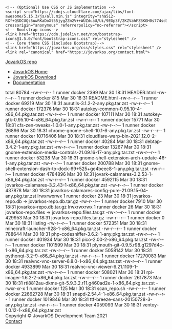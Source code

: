 <!DOCTYPE html>
<html lang="en">

<head>
    <meta charset="utf-8" />
    <meta name="viewport" content="width=device-width, initial-scale=1, shrink-to-fit=no" />
    <meta name="description" content="Repository holding packages for the JovarkOS Distribution based on Arch Linux." />
    </meta>
	<meta name="author" content="JovarkOS Development Team, Lucas Burlingham" />
    <title>JovarkOS - Packages</title>
    <!-- Favicon-->
    <link rel="icon" type="image/x-icon" href="\\jovarkos.org/assets/favicon.ico" />
    <!-- FontAwesome 5.15.3 CSS -->
    <link rel="stylesheet" href="https://cdnjs.cloudflare.com/ajax/libs/font-awesome/5.15.3/css/all.min.css"  integrity="sha512-iBBXm8fW90+nuLcSKlbmrPcLa0OT92xO1BIsZ+ywDWZCvqsWgccV3gFoRBv0z+8dLJgyAHIhR35VZc2oM/gI1w==" crossorigin="anonymous" referrerpolicy="no-referrer" />

    <!-- (Optional) Use CSS or JS implementation -->
    <script src="https://cdnjs.cloudflare.com/ajax/libs/font-awesome/5.15.3/js/all.min.js" integrity="sha512-RXf+QSDCUQs5uwRKaDoXt55jygZZm2V++WUZduaU/Ui/9EGp3f/2KZVahFZBKGH0s774sd3HmrhUy+SgOFQLVQ==" crossorigin="anonymous" referrerpolicy="no-referrer"></script>
    <!-- Bootstrap icons-->
    <link href="https://cdn.jsdelivr.net/npm/bootstrap-icons@1.5.0/font/bootstrap-icons.css" rel="stylesheet" />
    <!-- Core theme CSS (includes Bootstrap)-->
    <link href="https://jovarkos.org/css/styles.css" rel="stylesheet" />
    <link rel="canonical" href="https://jovarkos.org/contact.html">

</head>

<body class="d-flex flex-column">
    <main class="flex-shrink-0">
        <!-- Navigation-->
        <nav class="navbar navbar-expand-lg navbar-dark bg-dark">
            <div class="container px-5">
                <a class="navbar-brand" href="!#">JovarkOS  <span class="text-muted">repo</span></a>
                <div class="collapse navbar-collapse" id="navbarSupportedContent">
                    <ul class="navbar-nav ms-auto mb-2 mb-lg-0">
                        <li class="nav-item"><a class="nav-link" href="https://jovarkos.org/">JovarkOS Home</a></li>
                        <li class="nav-item"><a class="nav-link" href="https://jovarkos.org/download">JovarkOS Download</a></li>
                        <li class="nav-item"><a class="nav-link" href="https://docs.jovarkos.org/">Documentation</a></li>
		    <ul>
                </div>
            </div>
        </nav>
   </main>
  </body>
</html>
total 80784
-rw-r--r-- 1 runner docker     2399 Mar 30 18:31 HEADER.html
-rw-r--r-- 1 runner docker      815 Mar 30 18:31 README.html
-rw-r--r-- 1 runner docker    69219 Mar 30 18:31 aurutils-3.1.2-2-any.pkg.tar.zst
-rw-r--r-- 1 runner docker   172376 Mar 30 18:31 autokey-common-0.95.10-4-x86_64.pkg.tar.zst
-rw-r--r-- 1 runner docker   107111 Mar 30 18:31 autokey-gtk-0.95.10-4-x86_64.pkg.tar.zst
-rw-r--r-- 1 runner docker    15771 Mar 30 18:31 cfs-zen-tweaks-1.0.0-1-any.pkg.tar.zst
-rw-r--r-- 1 runner docker    26896 Mar 30 18:31 chrome-gnome-shell-10.1-6-any.pkg.tar.zst
-rw-r--r-- 1 runner docker 10716406 Mar 30 18:31 cloudflare-warp-bin-2021.12.0-2-x86_64.pkg.tar.zst
-rw-r--r-- 1 runner docker    40284 Mar 30 18:31 debtap-3.4.2-1-any.pkg.tar.zst
-rw-r--r-- 1 runner docker    13267 Mar 30 18:31 gnome-extension-media-controls-21.09.16-17-any.pkg.tar.zst
-rw-r--r-- 1 runner docker    53238 Mar 30 18:31 gnome-shell-extension-arch-update-46-1-any.pkg.tar.zst
-rw-r--r-- 1 runner docker   200788 Mar 30 18:31 gnome-shell-extension-dash-to-dock-69+525+ge4beec8-1-any.pkg.tar.zst
-rw-r--r-- 1 runner docker  4784896 Mar 30 18:31 jovark-calamares-3.2.53-1-x86_64.pkg.tar.zst
-rw-r--r-- 1 runner docker  4592115 Mar 30 18:31 jovarkos-calamares-3.2.43-1-x86_64.pkg.tar.zst
-rw-r--r-- 1 runner docker   437878 Mar 30 18:31 jovarkos-calamares-config-pure-21.09.15-04-any.pkg.tar.zst
lrwxrwxrwx 1 runner docker       23 Mar 30 18:31 jovarkos-repo.db -> jovarkos-repo.db.tar.gz
-rw-r--r-- 1 runner docker     7910 Mar 30 18:31 jovarkos-repo.db.tar.gz
lrwxrwxrwx 1 runner docker       26 Mar 30 18:31 jovarkos-repo.files -> jovarkos-repo.files.tar.gz
-rw-r--r-- 1 runner docker   429953 Mar 30 18:31 jovarkos-repo.files.tar.gz
-rw-r--r-- 1 runner docker        0 Mar 30 18:31 listing
-rw-r--r-- 1 runner docker   572351 Mar 30 18:31 minecraft-launcher-928-1-x86_64.pkg.tar.zst
-rw-r--r-- 1 runner docker   788644 Mar 30 18:31 php-codesniffer-3.6.2-1-any.pkg.tar.zst
-rw-r--r-- 1 runner docker   401934 Mar 30 18:31 pico-2.00-2-x86_64.pkg.tar.zst
-rw-r--r-- 1 runner docker  1101599 Mar 30 18:31 plymouth-git-0.9.5.r98.g1297d4c-1-x86_64.pkg.tar.zst
-rw-r--r-- 1 runner docker  5058142 Mar 30 18:31 pythonqt-3.2-9-x86_64.pkg.tar.zst
-rw-r--r-- 1 runner docker 17270083 Mar 30 18:31 realvnc-vnc-server-6.8.0-1-x86_64.pkg.tar.zst
-rw-r--r-- 1 runner docker  4933899 Mar 30 18:31 realvnc-vnc-viewer-6.21.1109-1-x86_64.pkg.tar.zst
-rw-r--r-- 1 runner docker   508021 Mar 30 18:31 rpi-imager-1.6.2-2-x86_64.pkg.tar.zst
-rw-r--r-- 1 runner docker  2617873 Mar 30 18:31 rtl8812au-dkms-git-5.9.3.2.r11.g460ad2e-1-x86_64.pkg.tar.zst
-rwxr-xr-x 1 runner docker      125 Mar 30 18:31 scan_repo.sh
-rw-r--r-- 1 runner docker 22662728 Mar 30 18:31 snapd-2.54.4-1-x86_64.pkg.tar.zst
-rw-r--r-- 1 runner docker  1019846 Mar 30 18:31 ttf-breeze-sans-20150728-3-any.pkg.tar.zst
-rw-r--r-- 1 runner docker  4059093 Mar 30 18:31 ventoy-1.0.12-1-x86_64.pkg.tar.zst
<!DOCTYPE=html>
<html>
<body>

<footer class="bg-dark py-4 mt-auto">
        <div class="container px-5">
            <div class="row align-items-center justify-content-between flex-column flex-sm-row">
                <div class="col-auto">
                    <div class="small m-0 text-white">Copyright &copy; JovarkOS Development Team 2021 </div>
                </div>
                <div class="col-auto">
                  <a class="link-light small" href="#">Contact</a>
                </div>
            </div>
        </div>
    </footer>
    <!-- Bootstrap core JS-->
    <script src="https://cdn.jsdelivr.net/npm/bootstrap@5.1.0/dist/js/bootstrap.bundle.min.js"></script>
    <!-- Core theme JS-->
    <script type="text/javascript" src="https://cdn.ywxi.net/js/1.js" async></script>
</body>

</html>

